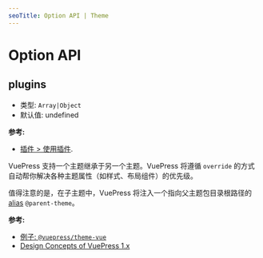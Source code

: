```yaml
---
seoTitle: Option API | Theme
---
```


# Option API

## plugins

- 类型: `Array|Object`
- 默认值: undefined

**参考:**

- [插件 > 使用插件](../plugin/using-a-plugin.md).

VuePress 支持一个主题继承于另一个主题。VuePress 将遵循 `override` 的方式自动帮你解决各种主题属性（如样式、布局组件）的优先级。

值得注意的是，在子主题中，VuePress 将注入一个指向父主题包目录根路径的 [alias](../plugin/option-api.md#alias) `@parent-theme`。

**参考:**

- [例子: `@vuepress/theme-vue`](https://github.com/vuejs/vuepress/tree/master/packages/@vuepress/theme-vue)
- [Design Concepts of VuePress 1.x](../miscellaneous/design-concepts.md)
